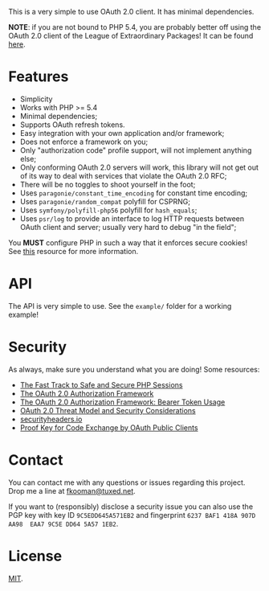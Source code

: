 This is a very simple to use OAuth 2.0 client. It has minimal dependencies.

**NOTE**: if you are not bound to PHP 5.4, you are probably better off using 
the OAuth 2.0 client of the League of Extraordinary Packages! It can be found 
[here](http://oauth2-client.thephpleague.com/).

# Features

* Simplicity
* Works with PHP >= 5.4
* Minimal dependencies;
* Supports OAuth refresh tokens.
* Easy integration with your own application and/or framework;
* Does not enforce a framework on you;
* Only "authorization code" profile support, will not implement anything else;
* Only conforming OAuth 2.0 servers will work, this library will not get out of 
  its way to deal with services that violate the OAuth 2.0 RFC;
* There will be no toggles to shoot yourself in the foot;
* Uses `paragonie/constant_time_encoding` for constant time encoding;
* Uses `paragonie/random_compat` polyfill for CSPRNG;
* Uses `symfony/polyfill-php56` polyfill for `hash_equals`;
* Uses `psr/log` to provide an interface to log HTTP requests between OAuth
  client and server; usually very hard to debug "in the field";

You **MUST** configure PHP in such a way that it enforces secure cookies! 
See 
[this](https://paragonie.com/blog/2015/04/fast-track-safe-and-secure-php-sessions) 
resource for more information.

# API

The API is very simple to use. See the `example/` folder for a working example!

# Security

As always, make sure you understand what you are doing! Some resources:

* [The Fast Track to Safe and Secure PHP Sessions](https://paragonie.com/blog/2015/04/fast-track-safe-and-secure-php-sessions)
* [The OAuth 2.0 Authorization Framework](https://tools.ietf.org/html/rfc6749)
* [The OAuth 2.0 Authorization Framework: Bearer Token Usage](https://tools.ietf.org/html/rfc6750)
* [OAuth 2.0 Threat Model and Security Considerations](https://tools.ietf.org/html/rfc6819)
* [securityheaders.io](https://securityheaders.io/)
* [Proof Key for Code Exchange by OAuth Public Clients](https://tools.ietf.org/html/rfc7636)

# Contact

You can contact me with any questions or issues regarding this project. Drop
me a line at [fkooman@tuxed.net](mailto:fkooman@tuxed.net).

If you want to (responsibly) disclose a security issue you can also use the
PGP key with key ID `9C5EDD645A571EB2` and fingerprint
`6237 BAF1 418A 907D AA98  EAA7 9C5E DD64 5A57 1EB2`.

# License

[MIT](LICENSE).
